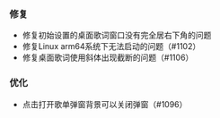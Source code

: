 
### 修复

- 修复初始设置的桌面歌词窗口没有完全居右下角的问题
- 修复Linux arm64系统下无法启动的问题（#1102）
- 修复桌面歌词使用斜体出现截断的问题（#1106）

### 优化

- 点击打开歌单弹窗背景可以关闭弹窗（#1096）
